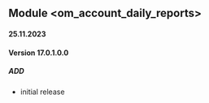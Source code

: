 ## Module <om_account_daily_reports>

#### 25.11.2023
#### Version 17.0.1.0.0
##### ADD
- initial release
